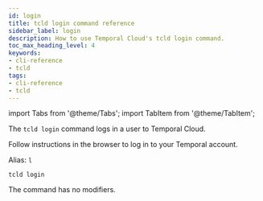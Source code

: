 ```yaml
---
id: login
title: tcld login command reference
sidebar_label: login
description: How to use Temporal Cloud's tcld login command.
toc_max_heading_level: 4
keywords:
- cli-reference
- tcld
tags:
- cli-reference
- tcld
---
```


<!-- THIS FILE IS GENERATED. DO NOT EDIT THIS FILE DIRECTLY -->

import Tabs from '@theme/Tabs';
import TabItem from '@theme/TabItem';

The `tcld login` command logs in a user to Temporal Cloud.

Follow instructions in the browser to log in to your Temporal account.

Alias: `l`

`tcld login`

The command has no modifiers.
